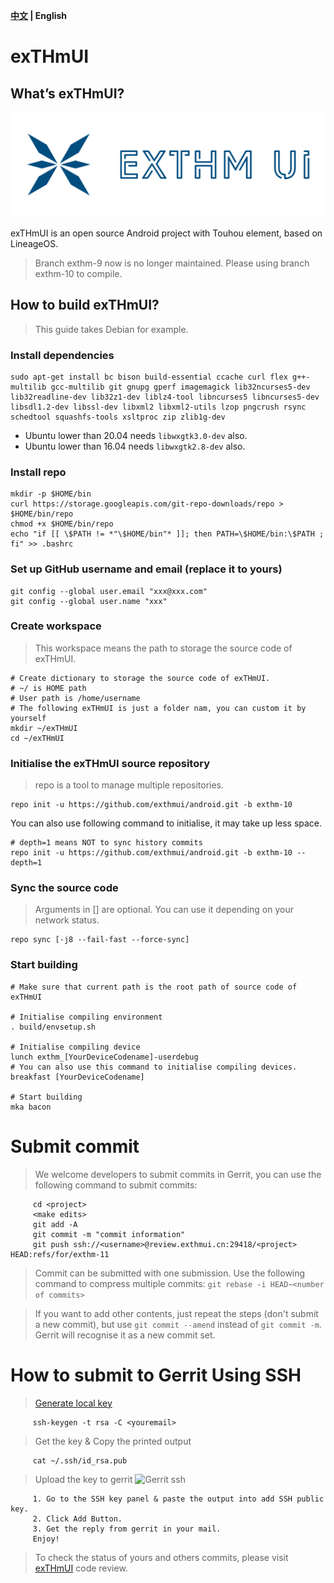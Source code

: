 **[中文](https://github.com/exthmui/android/blob/exthm-11/README.MD) | English**

# exTHmUI

## What’s exTHmUI?

![exthm logo](https://raw.githubusercontent.com/exthmui/android/exthm-11/logo.png)

exTHmUI is an open source Android project with Touhou element, based on LineageOS. 

> Branch exthm-9 now is no longer maintained. Please using branch exthm-10 to compile.

## How to build exTHmUI?

> This guide takes Debian for example.

### Install dependencies

```shell
sudo apt-get install bc bison build-essential ccache curl flex g++-multilib gcc-multilib git gnupg gperf imagemagick lib32ncurses5-dev lib32readline-dev lib32z1-dev liblz4-tool libncurses5 libncurses5-dev libsdl1.2-dev libssl-dev libxml2 libxml2-utils lzop pngcrush rsync schedtool squashfs-tools xsltproc zip zlib1g-dev
```

- Ubuntu lower than 20.04 needs `libwxgtk3.0-dev` also.
- Ubuntu lower than 16.04 needs `libwxgtk2.8-dev` also.

### Install repo

```shell
mkdir -p $HOME/bin
curl https://storage.googleapis.com/git-repo-downloads/repo > $HOME/bin/repo
chmod +x $HOME/bin/repo
echo "if [[ \$PATH != *"\$HOME/bin"* ]]; then PATH=\$HOME/bin:\$PATH ; fi" >> .bashrc
```

### Set up GitHub username and email (replace it to yours)

```shell
git config --global user.email "xxx@xxx.com"
git config --global user.name "xxx"
```

### Create workspace

> This workspace means the path to storage the source code of exTHmUI.

```shell
# Create dictionary to storage the source code of exTHmUI.
# ~/ is HOME path
# User path is /home/username
# The following exTHmUI is just a folder nam, you can custom it by yourself
mkdir ~/exTHmUI
cd ~/exTHmUI
```

### Initialise the exTHmUI source repository

> repo is a tool to manage multiple repositories.

```shell
repo init -u https://github.com/exthmui/android.git -b exthm-10
```

You can also use following command to initialise, it may take up less space.

```shell
# depth=1 means NOT to sync history commits
repo init -u https://github.com/exthmui/android.git -b exthm-10 --depth=1
```

### Sync the source code

> Arguments in [] are optional. You can use it depending on your network status.

```shell
repo sync [-j8 --fail-fast --force-sync]
```

### Start building

```shell
# Make sure that current path is the root path of source code of exTHmUI

# Initialise compiling environment
. build/envsetup.sh

# Initialise compiling device
lunch exthm_[YourDeviceCodename]-userdebug
# You can also use this command to initialise compiling devices.
breakfast [YourDeviceCodename]

# Start building
mka bacon
```

# Submit commit
> We welcome developers to submit commits in Gerrit, you can use the following command to submit commits:
```
     cd <project>
     <make edits>
     git add -A
     git commit -m "commit information"
     git push ssh://<username>@review.exthmui.cn:29418/<project> HEAD:refs/for/exthm-11
```

> Commit can be submitted with one submission. Use the following command to compress multiple commits: `git rebase -i HEAD~<number of commits>`

> If you want to add other contents, just repeat the steps (don't submit a new commit), but use `git commit --amend` instead of `git commit -m`. Gerrit will recognise it as a new commit set.

# How to submit to Gerrit Using SSH
> [Generate local key](https://docs.github.com/articles/generating-an-ssh-key/)
```
     ssh-keygen -t rsa -C <youremail>

```
> Get the key & Copy the printed output
```
     cat ~/.ssh/id_rsa.pub

```
>Upload the key to gerrit
![Gerrit ssh](https://img-blog.csdnimg.cn/20181106150940882.png?x-oss-process=image/watermark,type_ZmFuZ3poZW5naGVpdGk,shadow_10,text_aHR0cHM6Ly9ibG9nLmNzZG4ubmV0L3pob3Vsd18yNQ==,size_16,color_FFFFFF,t_70)
```
     1. Go to the SSH key panel & paste the output into add SSH public key.
     2. Click Add Button.
     3. Get the reply from gerrit in your mail.
     Enjoy!

```



> To check the status of yours and others commits, please visit [exTHmUI](https://review.exthmui.cn) code review.
